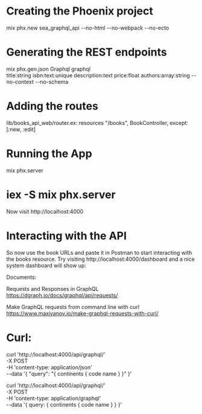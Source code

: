 # Creating the Phoenix project
mix phx.new sea_graphql_api --no-html --no-webpack --no-ecto

# Generating the REST endpoints
mix phx.gen.json Graphql graphql \
title:string isbn:text:unique description:text price:float authors:array:string --no-context --no-schema

# Adding the routes
lib/books_api_web/router.ex:
resources "/books", BookController, except: [:new, :edit]

# Running the App
mix phx.server
# iex -S mix phx.server
Now visit http://localhost:4000

# Interacting with the API
So now use the book URLs and paste it in Postman to start interacting with the books resource.
Try visiting http://localhost:4000/dashboard and a nice system dashboard will show up:


Documents:

Requests and Responses in GraphQL
https://dgraph.io/docs/graphql/api/requests/

Make GraphQL requests from command line with curl
https://www.maxivanov.io/make-graphql-requests-with-curl/



# Curl:

curl 'http://localhost:4000/api/graphql/' \
  -X POST \
  -H 'content-type: application/json' \
  --data '{
    "query": "{ continents { code name } }"
  }'

  curl 'http://localhost:4000/api/graphql/' \
    -X POST \
    -H 'content-type: application/graphql' \
    --data '{
      query: { continents { code name } }
    }'
